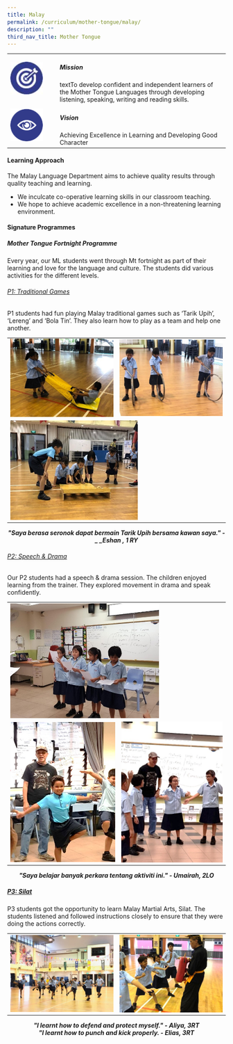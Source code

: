 ```yaml
---
title: Malay
permalink: /curriculum/mother-tongue/malay/
description: ""
third_nav_title: Mother Tongue
---
```

<table>
	<tr>
		<td width="100px">
			<img src="/images/mission.jpg" style="height:75px; width:75px"/>
		</td>
		<td> 
			<h5>Mission</h5>
			textTo develop confident and independent learners of the Mother Tongue Languages through developing listening, speaking, writing and reading skills.
		</td>
	</tr>
	<tr>
		<td>
			<img src="/images/vision.png" style="height:75px; width:75px"/>
		</td>
		<td> 
			<h5>Vision</h5>
			Achieving Excellence in Learning and Developing Good Character
		</td>
	</tr>
</table>

#### Learning Approach

The Malay Language Department aims to achieve quality results through quality teaching and learning.  

*   We inculcate co-operative learning skills in our classroom teaching.
*   We hope to achieve academic excellence in a non-threatening learning environment.

#### Signature Programmes

##### Mother Tongue Fortnight Programme  
  

Every year, our ML students went through Mt fortnight as part of their learning and love for the language and culture. The students did various activities for the different levels.

<h6><u>P1: Traditional Games</u></h6>

P1 students had fun playing Malay traditional games such as ‘Tarik Upih’, ‘Lereng’ and ‘Bola Tin’. They also learn how to play as a team and help one another.

<table>
	<tr>
		<td>
			<img src="/images/P1_1.jpg"/>
		</td>
		<td>
			<img src="/images/P1_2.jpg"/>
		</td>
	</tr>
	<tr>
		<td colspan="2">
			<img src="/images/P1_3.jpg" style="width:60%"/>
		</td>
	</tr>
</table>

<p align="center"><b><em>"Saya berasa seronok dapat bermain Tarik Upih bersama kawan saya." -_ _Eshan , 1 RY</em></b></p>

<h6><u>P2: Speech & Drama</u></h6>

Our P2 students had a speech & drama session. The children enjoyed learning from the trainer. They explored movement in drama and speak confidently.

<table>
	<tr>
		<td colspan="2">
			<img src="/images/P2_1.jpg" style="width:70%"/>
		</td>
	</tr>
	<tr>
		<td width="50.7%">
			<img src="/images/P2_3.jpg"/>
		</td>
		<td>
			<img src="/images/P2_2.jpg"/>
		</td>
	</tr>
</table>

<p align="center"><b><em>"Saya belajar banyak perkara tentang aktiviti ini." - Umairah, 2LO</em></b></p>

<h5><u>P3: Silat</u></h5>

P3 students got the opportunity to learn Malay Martial Arts, Silat. The students listened and followed instructions closely to ensure that they were doing the actions correctly.

| | |
| --- | --- |
| ![](/images/P3_1.jpg) | ![](/images/P3_2.jpg) |

<p align="center"><b><em>"I learnt how to defend and protect myself." - Aliya, 3RT
<br>
	"I learnt how to punch and kick properly. - Elias, 3RT</em></b></p>